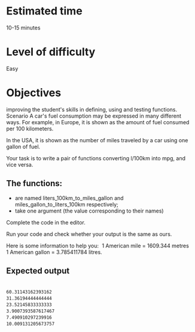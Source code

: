 # Estimated time
10-15 minutes

# Level of difficulty
Easy

# Objectives
improving the student's skills in defining, using and testing functions.
Scenario
A car's fuel consumption may be expressed in many different ways. For example, in Europe, it is shown as the amount of fuel consumed per 100 kilometers.

In the USA, it is shown as the number of miles traveled by a car using one gallon of fuel.

Your task is to write a pair of functions converting l/100km into mpg, and vice versa.

## The functions:

<ul>
	<li>are named liters_100km_to_miles_gallon and miles_gallon_to_liters_100km respectively;</li>
	<li>take one argument (the value corresponding to their names)</li>
</ul>
Complete the code in the editor.

Run your code and check whether your output is the same as ours.

Here is some information to help you:
<img width='1in' height='.5in' src='metric staricase.png'>
1 American mile = 1609.344 metres<br>
1 American gallon = 3.785411784 litres.
## Expected output
<code>
60.31143162393162
31.36194444444444
23.52145833333333
3.9007393587617467
7.490910297239916
10.009131205673757
</code>